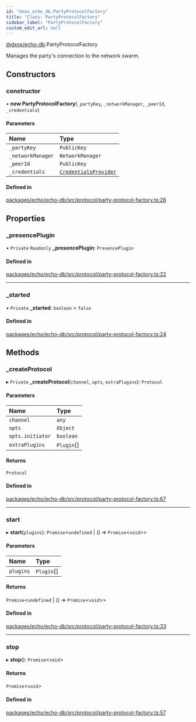 ```yaml
---
id: "dxos_echo_db.PartyProtocolFactory"
title: "Class: PartyProtocolFactory"
sidebar_label: "PartyProtocolFactory"
custom_edit_url: null
---
```


[@dxos/echo-db](../modules/dxos_echo_db.md).PartyProtocolFactory

Manages the party's connection to the network swarm.

## Constructors

### constructor

• **new PartyProtocolFactory**(`_partyKey`, `_networkManager`, `_peerId`, `_credentials`)

#### Parameters

| Name | Type |
| :------ | :------ |
| `_partyKey` | `PublicKey` |
| `_networkManager` | `NetworkManager` |
| `_peerId` | `PublicKey` |
| `_credentials` | [`CredentialsProvider`](../interfaces/dxos_echo_db.CredentialsProvider.md) |

#### Defined in

[packages/echo/echo-db/src/protocol/party-protocol-factory.ts:26](https://github.com/dxos/protocols/blob/6f4c34af3/packages/echo/echo-db/src/protocol/party-protocol-factory.ts#L26)

## Properties

### \_presencePlugin

• `Private` `Readonly` **\_presencePlugin**: `PresencePlugin`

#### Defined in

[packages/echo/echo-db/src/protocol/party-protocol-factory.ts:22](https://github.com/dxos/protocols/blob/6f4c34af3/packages/echo/echo-db/src/protocol/party-protocol-factory.ts#L22)

___

### \_started

• `Private` **\_started**: `boolean` = `false`

#### Defined in

[packages/echo/echo-db/src/protocol/party-protocol-factory.ts:24](https://github.com/dxos/protocols/blob/6f4c34af3/packages/echo/echo-db/src/protocol/party-protocol-factory.ts#L24)

## Methods

### \_createProtocol

▸ `Private` **_createProtocol**(`channel`, `opts`, `extraPlugins`): `Protocol`

#### Parameters

| Name | Type |
| :------ | :------ |
| `channel` | `any` |
| `opts` | `Object` |
| `opts.initiator` | `boolean` |
| `extraPlugins` | `Plugin`[] |

#### Returns

`Protocol`

#### Defined in

[packages/echo/echo-db/src/protocol/party-protocol-factory.ts:67](https://github.com/dxos/protocols/blob/6f4c34af3/packages/echo/echo-db/src/protocol/party-protocol-factory.ts#L67)

___

### start

▸ **start**(`plugins`): `Promise`<`undefined` \| () => `Promise`<`void`\>\>

#### Parameters

| Name | Type |
| :------ | :------ |
| `plugins` | `Plugin`[] |

#### Returns

`Promise`<`undefined` \| () => `Promise`<`void`\>\>

#### Defined in

[packages/echo/echo-db/src/protocol/party-protocol-factory.ts:33](https://github.com/dxos/protocols/blob/6f4c34af3/packages/echo/echo-db/src/protocol/party-protocol-factory.ts#L33)

___

### stop

▸ **stop**(): `Promise`<`void`\>

#### Returns

`Promise`<`void`\>

#### Defined in

[packages/echo/echo-db/src/protocol/party-protocol-factory.ts:57](https://github.com/dxos/protocols/blob/6f4c34af3/packages/echo/echo-db/src/protocol/party-protocol-factory.ts#L57)
